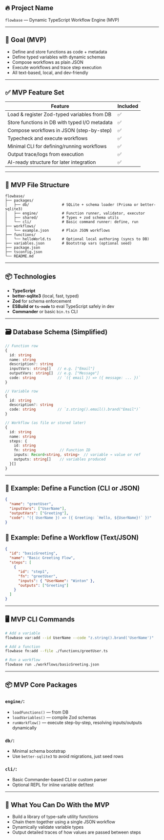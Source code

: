 ## 🔥 Project Name

`flowbase` — Dynamic TypeScript Workflow Engine (MVP)

---

## 🎯 Goal (MVP)

* Define and store functions as code + metadata
* Define typed variables with dynamic schemas
* Compose workflows as plain JSON
* Execute workflows and trace step execution
* All text-based, local, and dev-friendly

---

## ✅ MVP Feature Set

| Feature                                       | Included |
| --------------------------------------------- | -------- |
| Load & register Zod-typed variables from DB   | ✅        |
| Store functions in DB with typed I/O metadata | ✅        |
| Compose workflows in JSON (step-by-step)      | ✅        |
| Typecheck and execute workflows               | ✅        |
| Minimal CLI for defining/running workflows    | ✅        |
| Output trace/logs from execution              | ✅        |
| AI-ready structure for later integration      | ✅        |

---

## 📁 MVP File Structure

```
flowbase/
├── packages/
│   ├── db/               # SQLite + schema loader (Prisma or better-sqlite3)
│   ├── engine/           # Function runner, validator, executor
│   ├── shared/           # Types + zod schema utils
│   └── cli/              # Basic command runner: define, run
├── workflows/
│   └── example.json      # Plain JSON workflows
├── functions/
│   └── helloWorld.ts     # Optional local authoring (syncs to DB)
├── variables.json        # Bootstrap vars (optional seed)
├── package.json
├── tsconfig.json
└── README.md
```

---

## 📦 Technologies

* **TypeScript**
* **better-sqlite3** (local, fast, typed)
* **Zod** for schema enforcement
* **ESBuild or `ts-node`** to eval TypeScript safely in dev
* **Commander** or basic `bin.ts` CLI

---

## 🗃️ Database Schema (Simplified)

```ts
// Function row
{
  id: string
  name: string
  description?: string
  inputVars: string[]   // e.g. ["Email"]
  outputVars: string[]  // e.g. ["Message"]
  code: string          // `({ email }) => ({ message: ... })`
}

// Variable row
{
  id: string
  description?: string
  code: string          // `z.string().email().brand("Email")`
}

// Workflow (as file or stored later)
{
  id: string
  name: string
  steps: {
    id: string
    fn: string           // Function ID
    inputs: Record<string, string>  // variable → value or ref
    outputs: string[]    // variables produced
  }[]
}
```

---

## 🧠 Example: Define a Function (CLI or JSON)

```json
{
  "name": "greetUser",
  "inputVars": ["UserName"],
  "outputVars": ["Greeting"],
  "code": "({ UserName }) => ({ Greeting: `Hello, ${UserName}!` })"
}
```

## 📄 Example: Define a Workflow (Text/JSON)

```json
{
  "id": "basicGreeting",
  "name": "Basic Greeting Flow",
  "steps": [
    {
      "id": "step1",
      "fn": "greetUser",
      "inputs": { "UserName": "Winton" },
      "outputs": ["Greeting"]
    }
  ]
}
```

---

## 🖥️ MVP CLI Commands

```bash
# Add a variable
flowbase var:add --id UserName --code "z.string().brand('UserName')"

# Add a function
flowbase fn:add --file ./functions/greetUser.ts

# Run a workflow
flowbase run ./workflows/basicGreeting.json
```

---

## 📦 MVP Core Packages

### `engine/`:

* `loadFunctions()` — from DB
* `loadVariables()` — compile Zod schemas
* `runWorkflow()` — execute step-by-step, resolving inputs/outputs dynamically

### `db/`:

* Minimal schema bootstrap
* Use `better-sqlite3` to avoid migrations, just seed rows

### `cli/`:

* Basic Commander-based CLI or custom parser
* Optional REPL for inline variable def/test

---

## 🚀 What You Can Do With the MVP

* Build a library of type-safe utility functions
* Chain them together using a single JSON workflow
* Dynamically validate variable types
* Output detailed traces of how values are passed between steps 